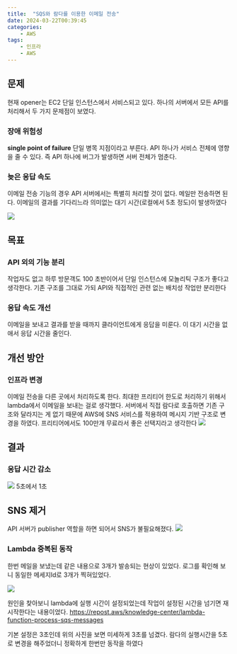 ```yaml
---
title:  "SQS와 람다를 이용한 이메일 전송"
date: 2024-03-22T00:39:45
categories: 
    - AWS
tags:
    - 인프라
    - AWS
---
```


## 문제
현재 opener는 EC2 단일 인스턴스에서 서비스되고 있다. 하나의 서버에서 모든 API를 처리해서 두 가지 문제점이 보였다.
### 장애 위험성
**single point of failure** 단일 병목 지점이라고 부른다. API 하나가 서비스 전체에 영향을 줄 수 있다. 즉 API 하나에 버그가 발생하면 서버 전체가 멈춘다.
### 늦은 응답 속도
이메일 전송 기능의 경우 API 서버에서는 특별히 처리할 것이 없다. 메일만 전송하면 된다. 이메일의 결과를 기다리느라 의미없는 대기 시간(로컬에서 5초 정도)이 발생하였다

![](https://i.imgur.com/TfbQQkW.gif)

## 목표
### API 외의 기능 분리
작업자도 없고 하루 방문객도 100 초반이어서 단일 인스턴스에 모놀리틱 구조가 좋다고 생각한다. 기존 구조를 그대로 가되 API와 직접적인 관련 없는 배치성 작업만 분리한다
### 응답 속도 개선
이메일을 보내고 결과를 받을 때까지 클라이언트에게 응답을 미룬다. 이 대기 시간을 없애서 응답 시간을 줄인다.

## 개선 방안
### 인프라 변경
이메일 전송을 다른 곳에서 처리하도록 한다. 최대한 프리티어 한도로 처리하기 위해서 lambda에서 이메일을 보내는 걸로 생각했다. 서버에서 직접 람다로 호출하면 기존 구조와 달라지는 게 없기 때문에 AWS에 SNS 서비스를 적용하여 메시지 기반 구조로 변경을 하였다. 프리티어에서도 100만개 무료라서 좋은 선택지라고 생각한다
![](https://i.imgur.com/QTGI7Wc.png)
## 결과
### 응답 시간 감소
![](https://i.imgur.com/AwTY9mb.gif)
5초에서 1초
## SNS 제거
API 서버가 publisher 역할을 하면 되어서 SNS가 불필요해졌다. 
![](https://i.imgur.com/QGJWKaj.png)

### Lambda 중복된 동작
한번 메일을 보냈는데 같은 내용으로 3개가 발송되는 현상이 있었다. 로그를 확인해 보니 동일한 메세지Id로 3개가 찍혀있었다.

![](https://i.imgur.com/eORp9yl.png)

원인을 찾아보니 lambda에 실행 시간이 설정되었는데 작업이 설정된 시간을 넘기면 재시작한다는 내용이었다. 
https://repost.aws/knowledge-center/lambda-function-process-sqs-messages

기본 설정은 3초인데 위의 사진을 보면 미세하게 3초를 넘겼다. 람다의 실행시간을 5초로 변경을 해주었더니 정확하게 한번만 동작을 하였다
